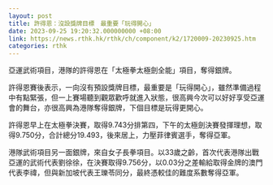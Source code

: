 ```yaml
---
layout: post
title: 許得恩：沒設獎牌目標　最重要「玩得開心」
date: 2023-09-25 19:20:32.000000000 +08:00
link: https://news.rthk.hk/rthk/ch/component/k2/1720009-20230925.htm
categories: rthk
---
```


亞運武術項目，港隊的許得恩在「太極拳太極劍全能」項目，奪得銀牌。

許得恩賽後表示，一向沒有預設獎牌目標，最重要是「玩得開心」，雖然準備過程中有點緊張，但一上賽場聽到觀眾歡呼就進入狀態，很高興今次可以好好享受亞運會的舞台，亦很高興為港隊奪得銀牌，下個目標是玩得更開心。

許得恩早上在太極拳決賽，取得9.743分排第四，下午的太極劍決賽發揮理想，取得9.750分，合計總分19.493，後來居上，力壓菲律賓選手，奪得亞軍。

港隊武術項目另一面銀牌，來自女子長拳項目。以33歲之齡，首次代表港隊出戰亞運的武術代表劉徐徐，在決賽取得9.756分，以0.03分之差輸給取得金牌的澳門代表李禕，但與新加坡代表王瓅苓同分，最終憑較佳的難度系數奪得亞軍。
